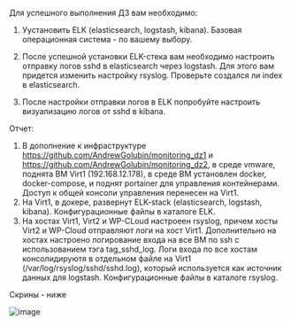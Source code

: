 Для успешного выполнения ДЗ вам необходимо:

1. Уустановить ELK (elasticsearch, logstash, kibana). Базовая операционная система - по вашему выбору.

2. После успешной установки ELK-стека вам необходимо настроить отправку логов sshd в elasticsearch через logstash. Для этого вам придется изменить настройку rsyslog. Проверьте создался ли index в elasticsearch.

3. После настройки отправки логов в ELK попробуйте настроить визуализацию логов от sshd в kibana.

Отчет:

1. В дополнение к инфраструктуре https://github.com/AndrewGolubin/monitoring_dz1 и https://github.com/AndrewGolubin/monitoring_dz2, в среде vmware, поднята ВМ Virt1 (192.168.12.178), в среде ВМ установлен docker, docker-compose, и поднят portainer для управления контейнерами. Доступ к общей консоли управления перенесен на Virt1.
2. На Virt1, в докере, развернут ELK-stack (elasticsearch, logstash, kibana). Конфигурационные файлы в каталоге ELK.
3. На хостах Virt1, Virt2 и WP-CLoud настроеен rsyslog, причем хосты Virt2 и WP-Сloud отправляют логи на хост Virt1. Дополнительно на хостах настроено логирование входа на все ВМ по ssh с использованием тэга tag_sshd_log. Логи входа по все хостам консолидируютя в отдельном файле на Virt1 (/var/log/rsyslog/sshd/sshd.log), который используется как источник данных для logstash. Конфигурационные файлы в каталоге rsyslog.  

Скрины - ниже

![image](https://user-images.githubusercontent.com/23739863/216606560-52c96670-19cf-4f1a-a5dc-42ce46961cb7.png)
